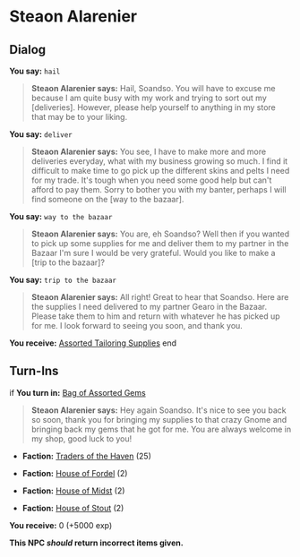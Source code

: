 # Steaon Alarenier


## Dialog

**You say:** `hail`



>**Steaon Alarenier says:** Hail, Soandso. You will have to excuse me because I am quite busy with my work and trying to sort out my [deliveries]. However, please help yourself to anything in my store that may be to your liking.

**You say:** `deliver`



>**Steaon Alarenier says:** You see, I have to make more and more deliveries everyday, what with my business growing so much. I find it difficult to make time to go pick up the different skins and pelts I need for my trade. It's tough when you need some good help but can't afford to pay them. Sorry to bother you with my banter, perhaps I will find someone on the [way to the bazaar].

**You say:** `way to the bazaar`



>**Steaon Alarenier says:** You are, eh Soandso? Well then if you wanted to pick up some supplies for me and deliver them to my partner in the Bazaar I'm sure I would be very grateful. Would you like to make a [trip to the bazaar]?

**You say:** `trip to the bazaar`



>**Steaon Alarenier says:** All right! Great to hear that Soandso. Here are the supplies I need delivered to my partner Gearo in the Bazaar. Please take them to him and return with whatever he has picked up for me. I look forward to seeing you soon, and thank you.


**You receive:**  [Assorted Tailoring Supplies](/item/4766)
end

## Turn-Ins





if **You turn in:** [Bag of Assorted Gems](/item/4767)


>**Steaon Alarenier says:** Hey again Soandso. It's nice to see you back so soon, thank you for bringing my supplies to that crazy Gnome and bringing back my gems that he got for me. You are always welcome in my shop, good luck to you!


* __Faction:__ [Traders of the Haven](/faction/1508) (25)



* __Faction:__ [House of Fordel](/faction/1510) (2)



* __Faction:__ [House of Midst](/faction/1511) (2)



* __Faction:__ [House of Stout](/faction/1512) (2)



 **You receive:** 0 (+5000 exp)

**This NPC *should* return incorrect items given.**
